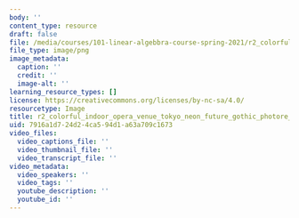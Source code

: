 ```yaml
---
body: ''
content_type: resource
draft: false
file: /media/courses/101-linear-algebbra-course-spring-2021/r2_colorful_indoor_opera_venue_tokyo_neon_future_gothic_photore_9b4191b9-bf2b-443e-a0e3-3c896b1a1a67.png
file_type: image/png
image_metadata:
  caption: ''
  credit: ''
  image-alt: ''
learning_resource_types: []
license: https://creativecommons.org/licenses/by-nc-sa/4.0/
resourcetype: Image
title: r2_colorful_indoor_opera_venue_tokyo_neon_future_gothic_photore_9b4191b9-bf2b-443e-a0e3-3c896b1a1a67.png
uid: 7916a1d7-24d2-4ca5-94d1-a63a709c1673
video_files:
  video_captions_file: ''
  video_thumbnail_file: ''
  video_transcript_file: ''
video_metadata:
  video_speakers: ''
  video_tags: ''
  youtube_description: ''
  youtube_id: ''
---
```

